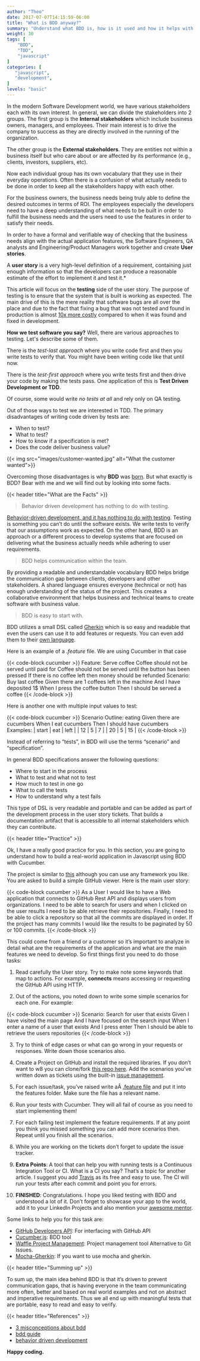 ```yaml
---
author: "Theo"
date: 2017-07-07T14:15:59-06:00
title: "What is BDD anyway?"
summary: "Understand what BDD is, how is it used and how it helps with communication. Practice BDD on a real world example that you can showcase on your CV."
weight: 30
tags: [
    "BDD",
    "TDD",
    "javascript"
]
categories: [
   "javascript",
   "development",
]
levels: "basic"
---
```


In the modern Software Development world, we have various stakeholders each with its own interest. 
In general, we can divide the stakeholders into 2 groups. 
The first group is the **Internal stakeholders** which include business owners, managers, and employees. 
Their main interest is to drive the company to success as they are directly involved in the running of the organization.

The other group is the **External stakeholders**. They are entities not within a business itself but who care about or 
are affected by its performance (e.g., clients, investors, suppliers, etc).

Now each individual group has its own vocabulary that they use in their everyday operations. 
Often there is a confusion of what actually needs to be done in order to keep all the stakeholders happy with each other.

For the business owners, the business needs being truly able to define the desired outcomes in terms of ROI. 
The employees especially the developers need to have a deep understanding of what needs to be built in order to fulfill the business needs and the users need to use the features in order to satisfy their needs.

In order to have a formal and verifiable way of checking that the business needs align with the actual application features, 
the Software Engineers, QA analysts and Engineering/Product Managers work together and create **User stories**.

A **user story** is a very high-level definition of a requirement, containing just enough information so that the 
developers can produce a reasonable estimate of the effort to implement it and test it.*

This article will focus on the **testing** side of the user story. The purpose of testing is to ensure that the system 
that is built is working as expected. The main drive of this is the mere reality that software bugs are all over the 
place and due to the fact that fixing a bug that was not tested and found in production is almost 
[10x more costly](http://blog.celerity.com/the-true-cost-of-a-software-bug) compared to when it was found and fixed in development.

**How we test software you say?** Well, there are various approaches to testing. Let's describe some of them.

There is the *test-last approach* where you write code first and then you write tests to verify that. 
You might have been writing code like that until now.

There is the *test-first approach* where you write tests first and then drive your code by making 
the tests pass. One application of this is **Test Driven Development or TDD**.

Of course, some would write *no tests at all* and rely only on QA testing.

Out of those ways to test we are interested in TDD. The primary disadvantages of writing code driven by tests are:

* When to test?
* What to test?
* How to know if a specification is met?
* Does the code deliver business value?

{{< img src="images/customer-wanted.jpg" alt="What the customer wanted">}}

Overcoming those disadvantages is why **BDD** was [born](https://dannorth.net/introducing-bdd/). 
But what exactly is BDD? Bear with me and we will find out by looking into some facts.

{{< header title="What are the Facts" >}}

> Behavior driven development has nothing to do with testing.

[Behavior-driven development, and it has nothing to do with testing](https://www.thoughtworks.com/insights/blog/3-misconceptions-about-bdd). 
Testing is something you can’t do until the software exists. We write tests to verify that our assumptions work as expected. 
On the other hand, BDD is an approach or a different process to develop systems that are focused on delivering what the 
business actually needs while adhering to user requirements.

> BDD helps communication within the team.

By providing a readable and understandable vocabulary BDD helps bridge the communication gap between clients, 
developers and other stakeholders. A shared language ensures everyone (technical or not) has enough understanding of 
the status of the project. This creates a collaborative environment that helps business and technical teams to create software with business value.

> BDD is easy to start with.

BDD utilizes a small DSL called [Gherkin](https://github.com/cucumber/cucumber/wiki/Gherkin) which is so easy and 
readable that even the users can use it to add features or requests. You can even add them to 
their [own language](https://github.com/cucumber/cucumber/wiki/Spoken-languages).

Here is an example of a *.feature* file. We are using Cucumber in that case

{{< code-block cucumber >}}
Feature: Serve coffee
  Coffee should not be served until paid for
  Coffee should not be served until the button has been pressed
  If there is no coffee left then money should be refunded
Scenario: Buy last coffee
  Given there are 1 coffees left in the machine
  And I have deposited 1$
  When I press the coffee button
  Then I should be served a coffee
{{< /code-block >}}

Here is another one with multiple input values to test:

{{< code-block cucumber >}}
Scenario Outline: eating
  Given there are <start> cucumbers
  When I eat <eat> cucumbers
  Then I should have <left> cucumbers
  Examples:
    | start | eat | left |
    |  12   |  5  |  7   |
    |  20   |  5  |  15  |
{{< /code-block >}}

Instead of referring to “tests”, in BDD will use the terms “scenario” and “specification”.

In general BDD specifications answer the following questions:
* Where to start in the process
* What to test and what not to test
* How much to test in one go
* What to call the tests
* How to understand why a test fails

This type of DSL is very readable and portable and can be added as part of the development process in the user story tickets. That builds a documentation artifact that is accessible to all internal stakeholders which they can contribute.

{{< header title="Practice" >}}

Ok, I have a really good practice for you. In this section, you are going to understand how to build a real-world application in Javascript using BDD with Cucumber.

The project is similar to [this](https://medium.com/r/?url=https%3A%2F%2Fgithub.com%2Ftbranyen%2Fgithub-viewer) although you can use any framework you like. You are asked to build a simple GitHub viewer. Here is the main user story:

{{< code-block cucumber >}}
As a User I would like to have a Web application that connects to GitHub
Rest API and displays users from organizations. 
I need to be able to search for users and when I clicked on the user 
results I need to be able retrieve their repositories. 
Finally, I need to be able to click a repository so that
all the commits are displayed in order. 
If the project has many commits I would like
the results to be paginated by 50 or 100 commits.
{{< /code-block >}}

This could come from a friend or a customer so it’s important to analyze in detail what are the requirements of the application and what are the main features we need to develop.
So first things first you need to do those tasks:

1. Read carefully the User story. Try to make note some keywords that map to actions. For example, **connects** means accessing or requesting the GitHub API using HTTP.

2. Out of the actions, you noted down to write some simple scenarios for each one. For example:

{{< code-block cucumber >}}
Scenario: Search for user that exists
  Given I have visited the main page
  And I have focused on the search input
  When I enter a name of a user that exists
  And I press enter
  Then I should be able to retrieve the users repositories
{{< /code-block >}}

3. Try to think of edge cases or what can go wrong in your requests or responses. Write down those scenarios also.

4. Create a Project on GitHub and install the required libraries. 
If you don’t want to w8 you can clone/fork [this repo here](https://medium.com/r/?url=https%3A%2F%2Fgithub.com%2Ftheodesp%2Fbdd-javascript.git). Add the scenarios you’ve written down as tickets using the built-in [issue management](https://guides.github.com/features/issues/).

5. For each issue/task, you’ve raised write aÂ [.feature file](https://medium.com/r/?url=https%3A%2F%2Fgithub.com%2Fcucumber%2Fcucumber%2Fwiki%2FFeature-Introduction) and put it into the features folder. Make sure the file has a relevant name.

6. Run your tests with Cucumber. They will all fail of course as you need to start implementing them!

7. For each failing test implement the feature requirements. 
If at any point you think you missed something you can add more scenarios then. Repeat until you finish all the scenarios.

8. While you are working on the tickets don’t forget to update the issue tracker.

9. **Extra Points**: A tool that can help you with running tests is a Continuous Integration Tool or CI. 
What is a CI you say? That’s a topic for another article. I suggest you add [Travis](https://travis-ci.org/) as its free and easy to use. The CI will run your tests after each commit and point you for errors.

10. **FINISHED**: Congratulations. I hope you liked testing with BDD and understood a lot of it. 
Don’t forget to showcase your app to the world, add it to your LinkedIn Projects and also mention your [awesome mentor](https://theodespoudis.com/).

Some links to help you for this task are:

* [GitHub Developers API](https://medium.com/r/?url=https%3A%2F%2Fdeveloper.github.com%2F): For interfacing with GitHub API
* [Cucumber.js](https://github.com/cucumber/cucumber-js): BDD tool
* [Waffle Project Management](https://waffle.io/): Project management tool Alternative to Git Issues.
* [Mocha-Gherkin](https://github.com/mklabs/mocha-gherkin): If you want to use mocha and gherkin.

{{< header title="Summing up" >}}

To sum up, the main idea behind BDD is that it’s driven to prevent communication gaps, that is having everyone in the team communicating more often, better and based on real world examples and not on abstract and imperative requirements. Thus we all end up with meaningful tests that are portable, easy to read and easy to verify.

{{< header title="References" >}}

* [3 misconceptions about bdd](https://www.thoughtworks.com/insights/blog/3-misconceptions-about-bdd)
* [bdd guide](https://inviqa.com/blog/bdd-guide)
* [behavior driven development](https://www.tutorialspoint.com/behavior_driven_development/index.htm)

**Happy coding.**
